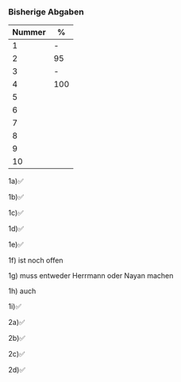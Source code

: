 ### Bisherige Abgaben

| Nummer | % |
|--------|---|
|   1    | - |
|   2    | 95 |
|   3    | - |
|   4    | 100 |
|   5    |   |
|   6    |   |
|   7    |   |
|   8    |   |
|   9    |   |
|   10   |   |


1a)✅

1b)✅

1c)✅

1d)✅

1e)✅

1f) ist noch offen

1g) muss entweder Herrmann oder Nayan machen 

1h) auch

1i)✅

2a)✅

2b)✅

2c)✅

2d)✅

